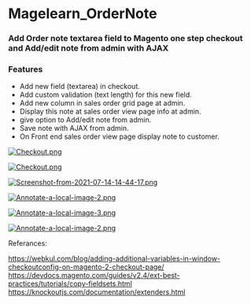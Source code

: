 # Magelearn_OrderNote

### Add Order note textarea field to Magento one step checkout and Add/edit note from admin with AJAX

### Features

- Add new field (textarea) in checkout.
- Add custom validation (text length) for this new field.
- Add new column in sales order grid page at admin.
- Display this note at sales order view page info at admin.
- give option to Add/edit note from admin.
- Save note with AJAX from admin.
- On Front end sales order view page display note to customer.

[![Checkout.png](https://i.postimg.cc/5tK8t8SH/Checkout.png)](https://postimg.cc/CZDRPBtY)

[![Checkout.png](https://i.postimg.cc/SszVFZbQ/Checkout.png)](https://postimg.cc/62tCCfQF)

[![Screenshot-from-2021-07-14-14-44-17.png](https://i.postimg.cc/hGYM5kw3/Screenshot-from-2021-07-14-14-44-17.png)](https://postimg.cc/kVxxVp7x)

[![Annotate-a-local-image-2.png](https://i.postimg.cc/wMSLgHH7/Annotate-a-local-image-2.png)](https://postimg.cc/D4P8P9ST)

[![Annotate-a-local-image-3.png](https://i.postimg.cc/gJL35nFf/Annotate-a-local-image-3.png)](https://postimg.cc/tZy1nRg5)

[![Annotate-a-local-image-2.png](https://i.postimg.cc/5NCkv2XK/Annotate-a-local-image-2.png)](https://postimg.cc/hfKrRgbV)

Referances:

https://webkul.com/blog/adding-additional-variables-in-window-checkoutconfig-on-magento-2-checkout-page/
https://devdocs.magento.com/guides/v2.4/ext-best-practices/tutorials/copy-fieldsets.html
https://knockoutjs.com/documentation/extenders.html

